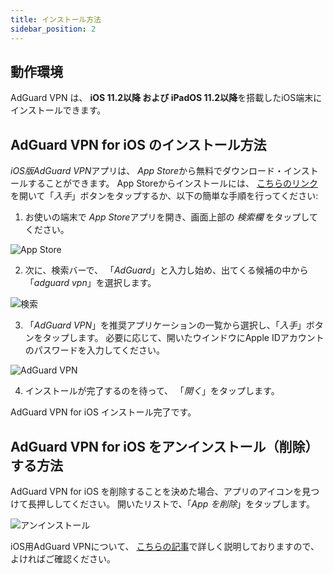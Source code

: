 ```yaml
---
title: インストール方法
sidebar_position: 2
---
```


## 動作環境

AdGuard VPN は、 **iOS 11.2以降 および iPadOS 11.2以降**を搭載したiOS端末にインストールできます。

## AdGuard VPN for iOS のインストール方法

*iOS版AdGuard VPN*アプリは、 *App Store*から無料でダウンロード・インストールすることができます。 App Storeからインストールには、 [こちらのリンク](https://agrd.io/ios_vpn)を開いて「*入手*」ボタンをタップするか、以下の簡単な手順を行ってください:

1. お使いの端末で *App Store*アプリを開き、画面上部の *検索欄* をタップしてください。

![App Store](https://cdn.adguardvpn.com/content/kb/vpn/ios/app-store-en.png)

2. 次に、検索バーで、 「*AdGuard*」と入力し始め、出てくる候補の中から「*adguard vpn*」を選択します。

![検索](https://cdn.adguardvpn.com/content/kb/vpn/ios/search-en.png)

3. 「*AdGuard VPN*」を推奨アプリケーションの一覧から選択し、「*入手*」ボタンをタップします。 必要に応じて、開いたウインドウにApple IDアカウントのパスワードを入力してください。

![AdGuard VPN](https://cdn.adguardvpn.com/content/kb/vpn/ios/adguard-vpn-en.png)

4. インストールが完了するのを待って、 「*開く*」をタップします。

AdGuard VPN for iOS インストール完了です。

## AdGuard VPN for iOS をアンインストール（削除）する方法

AdGuard VPN for iOS を削除することを決めた場合、アプリのアイコンを見つけて長押ししてください。 開いたリストで、「*App を削除*」をタップします。

![アンインストール](https://cdn.adguardvpn.com/public/Adguard/kb/vpn-install/deinstall-en.png)

iOS用AdGuard VPNについて、 [こちらの記事](overview.md)で詳しく説明しておりますので、よければご確認ください。